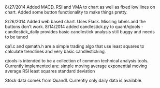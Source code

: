 8/27/2014
Added MACD, RSI and VMA to chart as well as fixed low lines on chart. Added some button functionality to make things pretty.

8/26/2014
Added web based chart. Uses Flask. Missing labels and the buttons don't work.
8/14/2014
added candlestick.py to quant/qtools
	-candlestick_daily provides basic candlestick analysis
	still buggy and needs to be tuned

qa1.c and qamath.h are a simple trading algo that use least squares to calculate
trendlines and very basic candlesticking. 

qtools is intended to be a collection of common technical analysis tools. Currently
implemented are:
	simple moving average
	exponential moving average
	RSI
	least squares 
	standard deviation
	

Stock data comes from Quandl. Currently only daily data is available.

